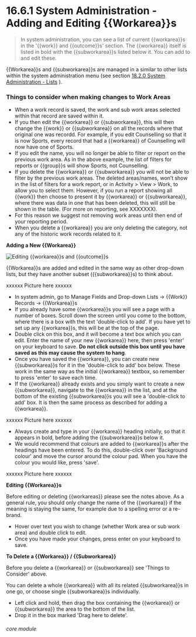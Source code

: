 # 16.6.1 System Administration - Adding and Editing {{Workarea}}s

> In system administration, you can see a list of current {{workarea}}s in the '{{work}} and {{outcome}}s' section. The {{workarea}} itself is listed in bold with the {{subworkarea}}s listed below it. You can add to and edit these.

{{Workarea}}s and {{subworkarea}}s are managed in a similar to other lists within the system administration menu (see section [18.2.0  System Administration - Lists](/help/index/p/18.2.0) ).

### Things to consider when making changes to Work Areas

- When a work record is saved, the work and sub work areas selected within that record are saved within it.  
- If you then edit the {{workarea}} or {{subworkarea}}, this will then change the {{work}} or {{subworkarea}} on all the records where that original one was recordd. For example, if you edit Counselling so that it is now Sports, every record that had a {{workarea}} of Counselling will now have one of Sports.  
- If you edit the name, you will no longer be able to filter or report on the previous work area. As in the above example, the list of filters for reports or {{group}}s will show Sports, not Counselling. 
- If you delete the {{workarea}} or {{subworkarea}} you will not be able to filter by the previous work areas.  The deleted areas/names, won’t show in the list of filters for a work report, or in Activity > View > Work, to allow you to select them.  However, if you run a report showing all {{work}} then choose to present it by {{workarea}} or {{subworkarea}}, where there was data in one that has been deleted, this will still be shown in the table. (For more on reporting, see XXXXXXX).
- For this reason we suggest not removing work areas until then end of your reporting period.
- When you delete a {{workarea}} you are only deleting the category, not any of the historic work records related to it.


**Adding a New {{Workarea}}**

![Editing {{workarea}}s and {{outcome}}s](145a.png)

{{Workarea}}s are added and edited in the same way as other drop-down lists, but they have another subset ({{subworkarea}}s) to think about. 

xxxxxx Picture here xxxxxx

- In system admin, go to Manage Fields and Drop-down Lists -> {{Work}} Records -> {{Workarea}}s
- If you already have some {{workarea}}s you will see a page with a number of boxes. Scroll down the screen until you come to the bottom, where there is a box with  the text 'double-click to add'. If you have yet to set up any {{workarea}}s, this will be at the top of the page.
- Double click on this box, and it will become a text box which you can edit. Enter the name of your new {{workarea}} here, then press 'enter' on your keyboard to save. **Do not click outside this box until you have saved as this may cause the system to hang**.
- Once you have saved the {{workarea}}, you can create new {{subworkarea}}s for it in the 'double-click to add' box below. These work in the same way as the initial {{workarea}} textbox, so remember to press 'enter' to save each time. 
- If the {{workarea}} already exists and you simply want to create a new {{subworkarea}}, navigate to the {{workarea}} in the list, and at the bottom of the existing {{subworkarea}}s you will see a 'double-click to add' box. It is then the same process as described for adding a {{workarea}}.

xxxxxx Picture here xxxxxx

- Always create and type in your {{workarea}} heading initially, so that it appears in bold, before adding the {{subworkarea}}s below it. 
- We would recommend that colours are added to {{workarea}}s after the headings have been entered. To do this,  double-click over 'Background colour' and move the cursor around the colour pad. When you have the colour you would like, press 'save'.

xxxxxx Picture here xxxxxx
 
**Editing {{Workarea}}s**

Before editing or deleting {{workareas}} please see the notes above. As a general rule, you should only change the name of the {{workarea}} if the meaning is staying the same, for example due to a spelling error or a re-brand. 

- Hover over text you wish to change (whether Work area or sub work area) and double click to edit.  
- Once you have made your changes, press enter on your keyboard to save.


**To Delete a {{Workarea}} / {{Subworkarea}}**

Before you delete a {{workarea}} or {{subworkarea}} see 'Things to Consider' above. 

You can delete a whole {{workarea}} with all its related {{subworkarea}}s in one go, or choose single {{subworkarea}}s individually.

- Left click and hold, then drag the box containing the {{workarea}} or {{subworkarea}} the area to the bottom of the list.  
- Drop it in the box marked 'Drag here to delete'.  


###### core module

